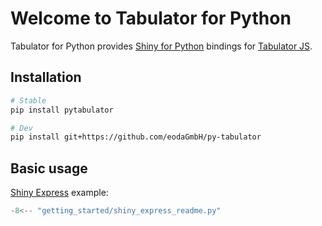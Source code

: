 # Welcome to Tabulator for Python

Tabulator for Python provides [Shiny for Python](https://shiny.posit.co/py/) bindings for [Tabulator JS](https://tabulator.info/).

## Installation

```bash
# Stable
pip install pytabulator

# Dev
pip install git+https://github.com/eodaGmbH/py-tabulator
```

## Basic usage

[Shiny Express](https://shiny.posit.co/blog/posts/shiny-express/) example:

```python
-8<-- "getting_started/shiny_express_readme.py"
```
